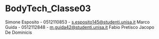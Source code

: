 # BodyTech_Classe03

Simone Esposito - 0512110853 - s.esposito145@studenti.unisa.it
Marco Guida - 0512112848 - m.guida42@studenti.unisa.it
Fabio Pretisco
Jacopo De Dominicis
